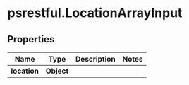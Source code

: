 # psrestful.LocationArrayInput

## Properties
Name | Type | Description | Notes
------------ | ------------- | ------------- | -------------
**location** | **Object** |  | 
